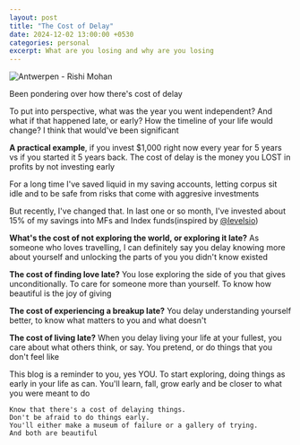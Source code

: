 ```yaml
---
layout: post
title: "The Cost of Delay"
date: 2024-12-02 13:00:00 +0530
categories: personal
excerpt: What are you losing and why are you losing
---
```


![Antwerpen - Rishi Mohan](/images/posts/cost-of-delay.jpg)

Been pondering over how there's cost of delay

To put into perspective, what was the year you went independent?
And what if that happened late, or early?
How the timeline of your life would change?
I think that would've been significant

**A practical example**, if you invest $1,000 right now every year
for 5 years vs if you started it 5 years back.
The cost of delay is the money you LOST in profits by not investing early

For a long time I've saved liquid in my saving accounts,
letting corpus sit idle and to be safe from risks that come with
aggresive investments

But recently, I've changed that. In last one or so month,
I've invested about 15% of my savings into MFs and
Index funds(inspired by [@levelsio](https://x.com/levelsio/status/1775560709780230539))

**What's the cost of not exploring the world, or exploring it late?**
As someone who loves travelling, I can definitely say you
delay knowing more about yourself and
unlocking the parts of you you didn't know existed

**The cost of finding love late?** You lose exploring the side of you
that gives unconditionally. To care for someone more than yourself.
To know how beautiful is the joy of giving

**The cost of experiencing a breakup late?**
You delay understanding yourself better,
to know what matters to you and what doesn't

**The cost of living late?**
When you delay living your life at your fullest,
you care about what others think, or say.
You pretend, or do things that you don't feel like

This blog is a reminder to you, yes YOU.
To start exploring, doing things as early in your life as can.
You'll learn, fall, grow early and
be closer to what you were meant to do

```
Know that there's a cost of delaying things.
Don't be afraid to do things early.
You'll either make a museum of failure or a gallery of trying.
And both are beautiful
```
